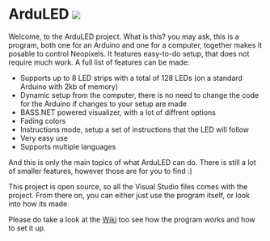 # ArduLED ![](https://vnvcqq.db.files.1drv.com/y4mFHE6C02IR04XVmfqUiOTwDYFHK34_CcjS4Hmpml-nh8gugMoXaOyX564caLH9KiD27N_2Z5qmDHvQQze5X5RlqaEbTKQxovOxPPf7cXwiAMdu8Ekx9ZLkbYT9lIwE3-zrwhhMtGuvMhJCBjp9hI4I2rKqAtFstOBogAt09NWsORGf5A4RQ8uWxW5hK2xyZIsWCj-PF-XOBq_InnaRM29jg/sample.gif?psid=1)

Welcome, to the ArduLED project. What is this? you may ask, this is a program, both one for an Arduino and one for a computer, together makes it posable to control Neopixels. It features easy-to-do setup, that does not require much work. A full list of features can be made:
 
 - Supports up to 8 LED strips with a total of 128 LEDs (on a standard Arduino with 2kb of memory)
 - Dynamic setup from the computer, there is no need to change the code for the Arduino if changes to your setup are made
 - BASS.NET powered visualizer, with a lot of diffrent options
 - Fading colors
 - Instructions mode, setup a set of instructions that the LED will follow
 - Very easy use
 - Supports multiple languages

And this is only the main topics of what ArduLED can do. There is still a lot of smaller features, however those are for you to find :)

This project is open source, so all the Visual Studio files comes with the project. From there on, you can either just use the program itself, or look into how its made.

Please do take a look at the [Wiki](https://github.com/kris701/ArduLED/wiki) too see how the program works and how to set it up.


